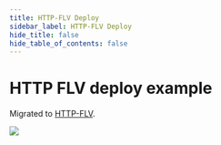 ```yaml
---
title: HTTP-FLV Deploy
sidebar_label: HTTP-FLV Deploy
hide_title: false
hide_table_of_contents: false
---
```


# HTTP FLV deploy example

Migrated to [HTTP-FLV](./flv.md).

![](https://ossrs.net/gif/v1/sls.gif?site=ossrs.io&path=/lts/doc/en/v6/sample-http-flv)


